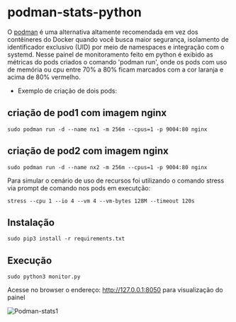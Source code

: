 # podman-stats-python
O [podman](https://podman.io/) é uma alternativa altamente recomendada em vez dos contêineres do Docker quando você busca maior segurança, isolamento de identificador exclusivo (UID) por meio de namespaces e integração com o systemd.
Nesse painel de monitoramento feito em python é exibido as métricas do pods criados o comando 'podman run', onde os pods com uso de memória ou cpu entre 70% a 80% ficam marcados com a cor laranja e acima de 80% vermelho.
- Exemplo de criação de dois pods:
## criação de pod1 com imagem nginx
```
sudo podman run -d --name nx1 -m 256m --cpus=1 -p 9004:80 nginx
```
## criação de pod2 com imagem nginx
```
sudo podman run -d --name nx2 -m 256m --cpus=1 -p 9004:80 nginx
```
Para simular o cenário de uso de recursos foi utilizando o comando stress via prompt de comando nos pods em executção:
```
stress --cpu 1 --io 4 --vm 4 --vm-bytes 128M --timeout 120s
```
## Instalação
```
sudo pip3 install -r requirements.txt
```
## Execução
```
sudo python3 monitor.py
```
Acesse no browser o endereço: http://127.0.0.1:8050 para visualização do painel

![Podman-stats1](https://github.com/ongamss/podman-stats-python/assets/70037523/a5ed59d0-55e7-4afe-87dd-8cdd318c7119)
